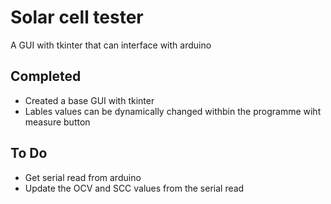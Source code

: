 # Solar cell tester
A GUI with tkinter that  can interface with arduino

## Completed
- Created a base GUI with tkinter 
- Lables values can be dynamically changed withbin the programme wiht measure button
  
## To Do
  - Get serial read from arduino
  - Update the OCV and SCC values from the  serial read